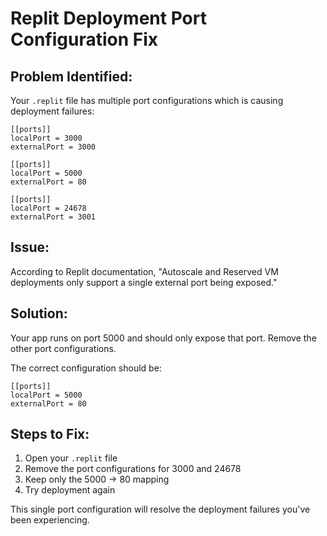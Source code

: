 # Replit Deployment Port Configuration Fix

## Problem Identified:
Your `.replit` file has multiple port configurations which is causing deployment failures:

```
[[ports]]
localPort = 3000
externalPort = 3000

[[ports]]
localPort = 5000
externalPort = 80

[[ports]]
localPort = 24678
externalPort = 3001
```

## Issue:
According to Replit documentation, "Autoscale and Reserved VM deployments only support a single external port being exposed."

## Solution:
Your app runs on port 5000 and should only expose that port. Remove the other port configurations.

The correct configuration should be:
```
[[ports]]
localPort = 5000
externalPort = 80
```

## Steps to Fix:
1. Open your `.replit` file
2. Remove the port configurations for 3000 and 24678
3. Keep only the 5000 → 80 mapping
4. Try deployment again

This single port configuration will resolve the deployment failures you've been experiencing.